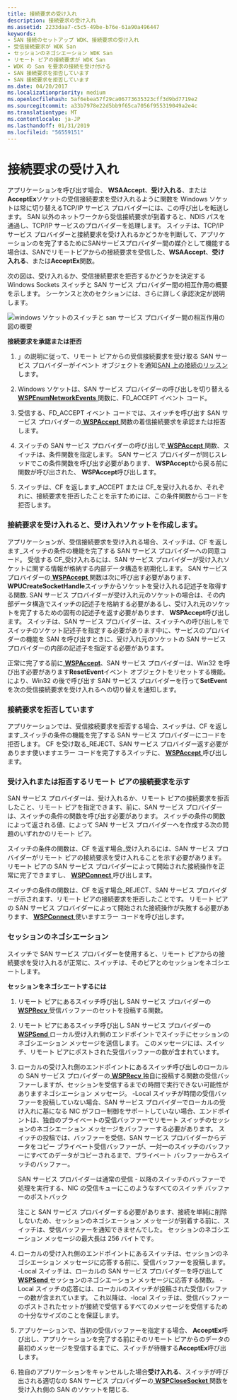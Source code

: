 ```yaml
---
title: 接続要求の受け入れ
description: 接続要求の受け入れ
ms.assetid: 2233daa7-c5c5-49be-b76e-61a90a496447
keywords:
- SAN 接続のセットアップ WDK、接続要求の受け入れ
- 受信接続要求が WDK San
- セッションのネゴシエーション WDK San
- リモート ピアの接続要求が WDK San
- WDK の San を要求の接続を受け付ける
- SAN 接続要求を拒否しています
- SAN 接続要求を拒否しています
ms.date: 04/20/2017
ms.localizationpriority: medium
ms.openlocfilehash: 5af6ebea57f29ca06773635323cff3d9bd7719e2
ms.sourcegitcommit: a33b7978e22d5bb9f65ca7056f955319049a2e4c
ms.translationtype: MT
ms.contentlocale: ja-JP
ms.lasthandoff: 01/31/2019
ms.locfileid: "56559151"
---
```

# <a name="accepting-connection-requests"></a>接続要求の受け入れ





アプリケーションを呼び出す場合、 **WSAAccept**、**受け入れる**、または**AcceptEx**ソケットの受信接続要求を受け入れるように関数を Windows ソケットは常に切り替えるTCP/IP サービス プロバイダーには、この呼び出しを転送します。 SAN 以外のネットワークから受信接続要求が到着すると、NDIS パスを通過し、TCP/IP サービスのプロバイダーを処理します。 スイッチは、TCP/IP サービス プロバイダーと接続要求を受け入れるかどうかを判断して、アプリケーションのを完了するためにSANサービスプロバイダー間の媒介として機能する場合は、SANでリモートピアからの接続要求を受信した、**WSAAccept**、**受け入れる**、または**AcceptEx**関数。

次の図は、受け入れるか、受信接続要求を拒否するかどうかを決定する Windows Sockets スイッチと SAN サービス プロバイダー間の相互作用の概要を示します。 シーケンスと次のセクションには、さらに詳しく承認決定が説明します。

![windows ソケットのスイッチと san サービス プロバイダー間の相互作用の図の概要](images/apiflow5.png)

 **接続要求を承認または拒否**

1.  」の説明に従って、リモート ピアからの受信接続要求を受け取る SAN サービス プロバイダーがイベント オブジェクトを通知[SAN 上の接続のリッスン](listening-for-connections-on-a-san.md)します。

2.  Windows ソケットは、SAN サービス プロバイダーの呼び出しを切り替える[ **WSPEnumNetworkEvents** ](https://msdn.microsoft.com/library/windows/hardware/ff566284)関数に、FD\_ACCEPT イベント コード。

3.  受信する、FD\_ACCEPT イベント コードでは、スイッチを呼び出す SAN サービス プロバイダーの[ **WSPAccept** ](https://msdn.microsoft.com/library/windows/hardware/ff566266)関数の着信接続要求を承認または拒否します。

4.  スイッチの SAN サービス プロバイダーの呼び出しで[ **WSPAccept** ](https://msdn.microsoft.com/library/windows/hardware/ff566266)関数、スイッチは、条件関数を指定します。 SAN サービス プロバイダーが同じスレッドでこの条件関数を呼び出す必要があります、 **WSPAccept**から戻る前に関数が呼び出された、 **WSPAccept**呼び出します。

5.  スイッチは、CF を返します\_ACCEPT または CF\_を受け入れるか、それぞれに、接続要求を拒否したことを示すためには、この条件関数からコードを拒否します。

### <a name="accepting-a-connection-request-and-creating-an-accepting-socket"></a>接続要求を受け入れると、受け入れソケットを作成します。

アプリケーションが、受信接続要求を受け入れる場合、スイッチは、CF を返します\_スイッチの条件の機能を完了する SAN サービス プロバイダーへの同意コード。 受信する CF\_受け入れるには、SAN サービス プロバイダーが受け入れソケットに関する情報が格納する内部データ構造を初期化します。 SAN サービス プロバイダーの[ **WSPAccept** ](https://msdn.microsoft.com/library/windows/hardware/ff566266)関数は次に呼び出す必要があります、 **WPUCreateSocketHandle**スイッチからソケットを受け入れる記述子を取得する関数. SAN サービス プロバイダーが受け入れ元のソケットの場合は、その内部データ構造でスイッチの記述子を格納する必要があるし、受け入れ元のソケットを完了するための固有の記述子を返す必要があります、 **WSPAccept**呼び出します。 スイッチは、SAN サービス プロバイダーは、スイッチへの呼び出しをでスイッチのソケット記述子を指定する必要があります中に、サービスのプロバイダーの機能を SAN を呼び出すときに、受け入れ元のソケットの SAN サービス プロバイダーの内部の記述子を指定する必要があります。

正常に完了する前に[ **WSPAccept**](https://msdn.microsoft.com/library/windows/hardware/ff566266)、SAN サービス プロバイダーは、Win32 を呼び出す必要があります**ResetEvent**イベント オブジェクトをリセットする機能。 により、Win32 の後で呼び出す SAN サービス プロバイダーを行って**SetEvent**を次の受信接続要求を受け入れるへの切り替えを通知します。

### <a name="rejecting-a-connection-request"></a>接続要求を拒否しています

アプリケーションでは、受信接続要求を拒否する場合、スイッチは、CF を返します\_スイッチの条件の機能を完了する SAN サービス プロバイダーにコードを拒否します。 CF を受け取る\_REJECT、SAN サービス プロバイダー返す必要があります使いますエラー コードを完了するスイッチに、 [ **WSPAccept** ](https://msdn.microsoft.com/library/windows/hardware/ff566266)呼び出します。

### <a name="indicating-acceptance-or-refusal-of-a-connection-request-to-a-remote-peer"></a>受け入れまたは拒否するリモート ピアの接続要求を示す

SAN サービス プロバイダーは、受け入れるか、リモート ピアの接続要求を拒否したこと、リモート ピアを指定できます、前に、SAN サービス プロバイダーは、スイッチの条件の関数を呼び出す必要があります。 スイッチの条件の関数によって返される値、によって SAN サービス プロバイダーへを作成する次の問題のいずれかのリモート ピア。

スイッチの条件の関数は、CF を返す場合\_受け入れるには、SAN サービス プロバイダーがリモート ピアの接続要求を受け入れることを示す必要があります。 リモート ピアの SAN サービス プロバイダーによって開始された接続操作を正常に完了できますし、 [ **WSPConnect** ](https://msdn.microsoft.com/library/windows/hardware/ff566275)呼び出します。

スイッチの条件の関数は、CF を返す場合\_REJECT、SAN サービス プロバイダーが示されます、リモート ピアの接続要求を拒否したことです。 リモート ピアの SAN サービス プロバイダーによって開始された接続操作が失敗する必要があります、 [ **WSPConnect** ](https://msdn.microsoft.com/library/windows/hardware/ff566275)使いますエラー コードを呼び出します。

### <a name="session-negotiation"></a>セッションのネゴシエーション

スイッチで SAN サービス プロバイダーを使用すると、リモート ピアからの接続要求を受け入れるが正常に、スイッチは、そのピアとのセッションをネゴシエートします。

 **セッションをネゴシエートするには**

1.  リモート ピアにあるスイッチ呼び出し SAN サービス プロバイダーの[ **WSPRecv** ](https://msdn.microsoft.com/library/windows/hardware/ff566309)受信バッファーのセットを投稿する関数。

2.  リモート ピアにあるスイッチ呼び出し SAN サービス プロバイダーの[ **WSPSend** ](https://msdn.microsoft.com/library/windows/hardware/ff566316)ローカル受け入れ側のエンドポイントでスイッチにセッションのネゴシエーション メッセージを送信します。 このメッセージには、スイッチ、リモート ピアにポストされた受信バッファーの数が含まれています。

3.  ローカルの受け入れ側のエンドポイントにあるスイッチ呼び出しのローカルの SAN サービス プロバイダーの[ **WSPRecv** ](https://msdn.microsoft.com/library/windows/hardware/ff566309)独自に投稿する関数の受信バッファーしますが、セッションを受信するまでの時間で実行できない可能性がありますネゴシエーション メッセージ。 -Local スイッチが時間の受信バッファーを投稿していない場合、SAN サービス プロバイダーでローカルの受け入れに基になる NIC がフロー制御をサポートしていない場合、エンドポイントは、独自のプライベートの受信バッファーでリモート スイッチのセッションのネゴシエーション メッセージをバッファーする必要があります。 スイッチの投稿では、バッファーを受信、SAN サービス プロバイダーからデータをコピー プライベート受信バッファーが、一対一のスイッチのバッファーにすべてのデータがコピーされるまで、プライベート バッファーからスイッチのバッファー。

    SAN サービス プロバイダーは通常の受信 - 以降のスイッチのバッファーで処理を実行する、NIC の受信キューにこのようなすべてのスイッチ バッファーのポストバック

    注こと SAN サービス プロバイダーする必要があります、接続を単純に削除しないため、セッションのネゴシエーション メッセージが到着する前に、スイッチは、受信バッファーを通知できませんでした。 セッションのネゴシエーション メッセージの最大長は 256 バイトです。

4.  ローカルの受け入れ側のエンドポイントにあるスイッチは、セッションのネゴシエーション メッセージに応答する前に、受信バッファーを投稿します。 -Local スイッチは、ローカルの SAN サービス プロバイダーを呼び出して[ **WSPSend** ](https://msdn.microsoft.com/library/windows/hardware/ff566316)セッションのネゴシエーション メッセージに応答する関数。 -Local スイッチの応答には、ローカルのスイッチが投稿された受信バッファーの数が含まれています。 これ以降は、-local スイッチは、受信バッファーのポストされたセットが接続で受信するすべてのメッセージを受信するための十分なサイズのことを保証します。

5.  アプリケーションで、当初の受信バッファーを指定する場合、 **AcceptEx**呼び出し、アプリケーションを完了する前にそのリモート ピアからのデータの最初のメッセージを受信するまでに、スイッチが待機する**AcceptEx**呼び出します。

6.  独自のアプリケーションをキャンセルした場合**受け入れる**、スイッチが呼び出される適切なの SAN サービス プロバイダーの[ **WSPCloseSocket** ](https://msdn.microsoft.com/library/windows/hardware/ff566273)関数を受け入れ側の SAN のソケットを閉じる.

 

 





